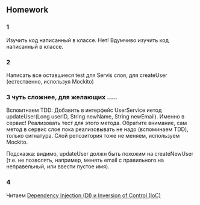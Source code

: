 ## Homework

### 1  
Изучить код написанный в классе. Нет! Вдумчиво изучить код написанный в классе.


### 2  
Написать все оставшиеся test для Servis слоя, для createUser  (естественно, используя Mockito)


### 3 чуть сложнее, для желающих .....
  
Вспомтнаем TDD: Добавить в интерфейс UserService иетод updateUser(Long userID, String newName, String newEmail). Именно в сервис! Реализовать тест для этого метода. 
Обратите внимание, сам метод в сервис слое пока реализовывать не надо (вспоминаем TDD), только сигнатура.  Слой репозитория тоже не меняем, используем Mockito.

Подсказка: видимо, updateUser должн  быть похожим на createNewUser  (т.е. не позволять, например, менять email с правильного на неправельный, или ввести пустое имя).   


### 4 
Читаем [Dependency Injection (DI) и Inversion of Control (IoC)](https://www.ait-tr.de/blog/categories/tech-blog)




   
  



 


  
	